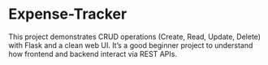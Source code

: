 # Expense-Tracker
This project demonstrates CRUD operations (Create, Read, Update, Delete) with Flask and a clean web UI. It’s a good beginner project to understand how frontend and backend interact via REST APIs.
